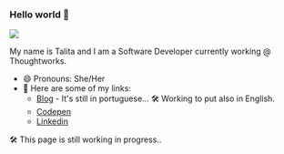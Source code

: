 ### Hello world 👋

<img src="http://gif.co/Yffh.gif">

My name is Talita and I am a Software Developer currently working @ Thoughtworks.


- 😄  Pronouns: She/Her
- 🔗  Here are some of my links:
  - [Blog](https://blog.talitaoliveira.com.br/) -  It's still in portuguese... 🛠 Working to put also in English. 
  - [Codepen](https://codepen.io/talitaoliveira)
  - [Linkedin](https://www.linkedin.com/in/litaaoliveira/)


🛠 This page is still working in progress..


